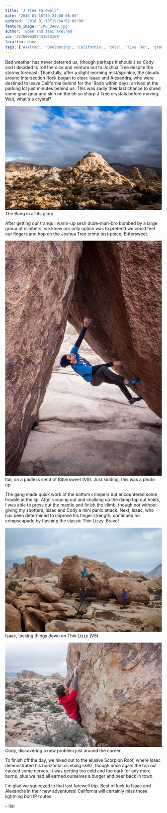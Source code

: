 ```yaml
---
title: 'J Tree Farewell'
date: '2016-01-18T19:24:00-08:00'
updated: '2016-01-18T19:34:02-08:00'
feature_image: 'IMG_3409.jpg'
author: 'Eden and Itai Axelrad'
id: '3276006307431663160'
location: None
tags: ['Axelrad', 'Bouldering', 'California', 'cold', 'Five Ten', 'granite', 'highball', 'Isaac', 'Joshua', 'Palatt', 'Tree']
---
```

Bad weather has never deterred us, (though perhaps it should,) so Cody and I decided to roll the dice and venture out to Joshua Tree despite the stormy forecast. Thankfully, after a slight morning mist/sprinkle, the clouds around Intersection Rock began to clear. Isaac and Alexandra, who were destined to leave California behind for the 'Rado within days, arrived at the parking lot just minutes behind us. This was sadly their last chance to shred some gnar gnar and skin on the oh so sharp J Tree crystals before moving. Wait, what's a crystal?

![image alt](/images/IMG_3409.jpg)The Bong in all its glory.

After getting our tranquil warm-up sesh dude-man-bro bombed by a large group of climbers, we knew our only option was to pretend we could feel our fingers and hop on the Joshua Tree crimp test-piece, Bittersweet.

![image alt](/images/IMG_3378.jpg)Itai, on a padless send of Bittersweet (V9). Just kidding, this was a photo op.

The gang made quick work of the bottom crimpers but encountered some trouble at the lip. After scoping out and chalking up the damp top out holds, I was able to press out the mantle and finish the climb, though not without giving my spotters, Isaac and Cody a mini panic attack. Next, Isaac, who has been determined to improve his finger strength, continued his crimpscapade by flashing the classic Thin Lizzy. Bravo!

![image alt](/images/IMG_3397.jpg)Isaac, locking things down on Thin Lizzy (V8).

![image alt](/images/IMG_3405.jpg)Cody, discovering a new problem just around the corner.

To finish off the day, we hiked out to the elusive Scorpion Roof, where Isaac demonstrated his horizontal climbing skillz, though once again the top out caused some nerves. It was getting too cold and too dark for any more burns, plus we had all earned ourselves a burger and beer back in town. 

I'm glad we squeezed in that last farewell trip. Best of luck to Isaac and Alexandra in their new adventures! California will certainly miss those lightning bolt IP routes.

\- Itai
